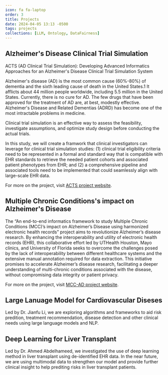 ```yaml
---
icon: fa fa-laptop
order: 3
title: Projects
date: 2024-04-05 13:13 -0500
tags: projects
collections: [LLM, Ontology, DataFairness]
---
```


## Alzheimer's Disease Clinical Trial Simulation
ACTS (AD Clinical Trial Simulation): Developing Advanced Informatics Approaches for an Alzheimer's Disease Clinical Trial Simulation System

Alzheimer's disease (AD) is the most common cause (60%-80%) of dementia and the sixth leading cause of death in the United States.1 It afflicts about 44 million people worldwide, including 5.5 million in the United States. Currently, there is no cure for AD. The few drugs that have been approved for the treatment of AD are, at best, modestly effective. Alzheimer's Disease and Related Dementias (ADRD) has become one of the most intractable problems in medicine.

Clinical trial simulation is an effective way to assess the feasibility, investigate assumptions, and optimize study design before conducting the actual trials.

In this study, we will create a framwork that clinical investigators can leverage for clinical trial simulation studies: (1) clinical trial eligibility criteria need to be represented in a formal and standard way that is compatible with EHR standards to retrieve the needed patient cohorts and associated patient phenotypes from EHR; and (2) a comprehensive pipeline and associated tools need to be implemented that could seamlessly align with large-scale EHR data.

For more on the project, visit <a href="https://tao-ai-group.github.io/ACTS/" text='_blank'>ACTS project website</a>.

## Multiple Chronic Conditions's impact on Alzheimer's Disease

The “An end-to-end informatics framework to study Multiple Chronic Conditions (MCC)’s impact on Alzheimer’s Disease using harmonized electronic health records” project aims to revolutionize Alzheimer’s disease research. By enhancing the interoperability and utility of electronic health records (EHR), this collaborative effort led by UTHealth Houston, Mayo clinics, and University of Florida seeks to overcome the challenges posed by the lack of interoperability between different healthcare systems and the extensive manual annotation required for data extraction. This initiative promises to accelerate Alzheimer’s disease research, facilitating a deeper understanding of multi-chronic conditions associated with the disease, without compromising data integrity or patient privacy.

For more on the project, visit <a href="https://mcc-ad.github.io/home/" text='_blank'>MCC-AD project website</a>.

## Large Lanuage Model for Cardiovascular Diseses

Led by Dr. Jianfu Li, we are exploring algorithms and frameworks to aid risk predition, treatment recommendation, disease detection and other clinical needs using large language models and NLP.


## Deep Learning for Liver Transplant

Led by Dr. Ahmed Abdelhameed, we investigated the use of deep learning method in liver transplant using de-identified EHR data. In the near future, we are using multimodal data to strengthen our model and provide further clinical insight to help prediting risks in liver transplant patients.
